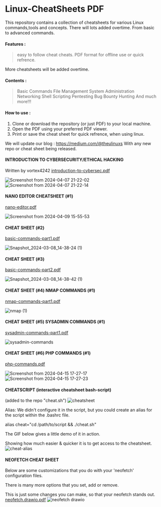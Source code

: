# Linux-CheatSheets PDF
This repository contains a collection of cheatsheets for various Linux commands,tools and concepts.
There will lots added overtime. From basic to advanced commands.

#### Features :
> easy to follow cheat cheats.
> PDF format for offline use or quick refrence.

More cheatsheets will be added overtime. 

#### Contents :
> Basic Commands
> File Management
> System Administration
> Networking
> Shell Scripting
> Pentesting
> Bug Bounty Hunting
> And much more!!!

#### How to use :
1. Clone or download the repository (or just PDF) to your local machine.
2. Open the PDF using your preferred PDF viewer.
3. Print or save the cheat sheet for quick refrence, when using linux.

We will update our blog : https://medium.com/@theulinuxs 
With any new repo or cheat sheet being released.

#### INTRODUCTION TO CYBERSECURITY/ETHICAL HACKING
Written by vortex4242
[introduction-to-cybersec.pdf](https://github.com/the-universal-linux-society/Linux-CheatSheets/files/14898867/introduction-to-cybersec.pdf)

![Screenshot from 2024-04-07 21-22-02](https://github.com/the-universal-linux-society/Linux-CheatSheets/assets/161962528/cc531129-307b-4674-94d9-3d4371867ef9)
![Screenshot from 2024-04-07 21-22-14](https://github.com/the-universal-linux-society/Linux-CheatSheets/assets/161962528/d90c47d8-0c29-4512-a846-d864d32c874c)

#### NANO EDITOR CHEATSHEET (#1)
[nano-editor.pdf](https://github.com/the-universal-linux-society/Linux-CheatSheets/files/14920310/nano-editor.pdf)

![Screenshot from 2024-04-09 15-55-53](https://github.com/the-universal-linux-society/Linux-CheatSheets/assets/161962528/f121a787-2ffc-4aae-8895-0dba0455d620)


 
#### CHEAT SHEET (#2)
[basic-commands-part1.pdf](https://github.com/the-universal-linux-society/Linux-CheatSheets/files/14539639/basic-commands-part1.pdf)

![Snapshot_2024-03-08_14-38-24 (1)](https://github.com/the-universal-linux-society/Linux-CheatSheets/assets/161962528/0ff1789e-a981-41b0-8ab9-60f66ca83dff)


#### CHEAT SHEET (#3)
[basic-commands-part2.pdf](https://github.com/the-universal-linux-society/Linux-CheatSheets/files/14539662/basic-commands-part2.pdf)

![Snapshot_2024-03-08_14-38-42 (1)](https://github.com/the-universal-linux-society/Linux-CheatSheets/assets/161962528/b1af9af3-cb3d-472c-9e18-4781b0e7a3ae)

#### CHEAT SHEET (#4) NMAP COMMANDS (#1)
[nmap-commands-part1.pdf](https://github.com/the-universal-linux-society/Linux-CheatSheets/files/14587974/nmap-commands-part1.pdf)

![nmap (1)](https://github.com/the-universal-linux-society/Linux-CheatSheets/assets/161962528/1ddd43fb-2d50-477d-908c-50f31c863d2f)

#### CHEAT SHEET (#5) SYSADMIN COMMANDS (#1)
[sysadmin-commands-part1.pdf](https://github.com/the-universal-linux-society/Linux-CheatSheets/files/14775036/sysadmin-commands-part1.pdf)

![sysadmin-commands](https://github.com/the-universal-linux-society/Linux-CheatSheets/assets/161962528/b786f2ce-5cd0-499d-8f30-df80ff9f0c16)

#### CHEAT SHEET (#6) PHP COMMANDS (#1)

[php-commands.pdf](https://github.com/the-universal-linux-society/Linux-CheatSheets/files/14981941/php-commands.pdf)

![Screenshot from 2024-04-15 17-27-17](https://github.com/the-universal-linux-society/Linux-CheatSheets/assets/161962528/dc1db4ee-c5c6-480b-bdd3-77ab0468c049)
![Screenshot from 2024-04-15 17-27-23](https://github.com/the-universal-linux-society/Linux-CheatSheets/assets/161962528/a09750a8-9b0f-465f-82f2-8b8a239af0e3)



#### CHEATSCRIPT (interactive cheatsheet bash-script)
(added to the repo "cheat.sh")
![cheatsheet](https://github.com/the-universal-linux-society/Linux-CheatSheets/assets/161962528/c87ffda6-bd01-4e8a-8d52-14a561dfe883)

Alias:
We didn't configure it in the script, but you could create an alias for the script within the .bashrc file.

alias cheat="cd /path/to/script && ./cheat.sh"

The GIF below gives a little demo of it in action.

Showing how much easier & quicker it is to get access to the cheatsheet.
![cheat-alias](https://github.com/the-universal-linux-society/Linux-CheatSheets/assets/161962528/4a8ef3d5-88c1-4d2e-ae57-a8c016af7483)

#### NEOFETCH CHEAT SHEET 
Below are some customizations that you do with your 'neofetch' configuration files.

There is many more options that you set, add or remove. 

This is just some changes you can make, so that your neofetch stands out.
[neofetch.drawio.pdf](https://github.com/the-universal-linux-society/Linux-CheatSheets/files/14825372/neofetch.drawio.pdf)
![neofetch drawio](https://github.com/the-universal-linux-society/Linux-CheatSheets/assets/161962528/fc3bd9f1-8fa7-417b-af47-5faf3cc3cc76)

